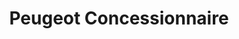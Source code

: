 ---
title: "Peugeot Concessionnaire"
url: /saint-georges-des-groseillers/peugeot-concessionnaire/
shop: Autowerkstatt
---